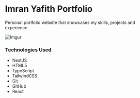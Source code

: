 # Imran Yafith Portfolio
Personal portfolio website that showcases my skills, projects and experience.

![Imgur](https://imgur.com/sNCHL74)

### Technologies Used
* NextJS
* HTML5
* TypeScript
* TailwindCSS
* Git
* GitHub
* React

